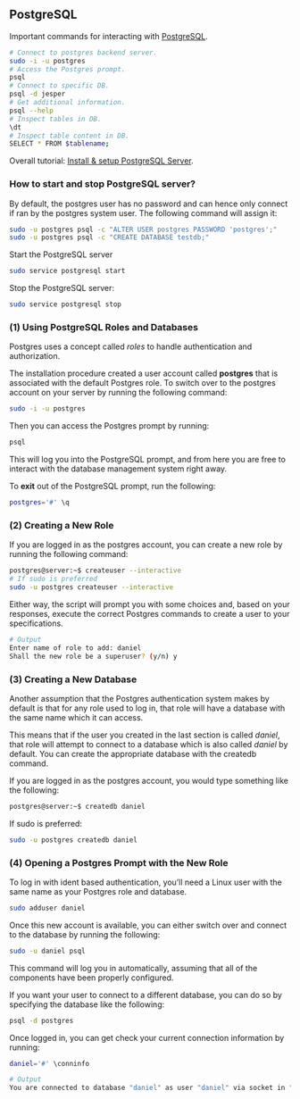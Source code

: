## PostgreSQL

Important commands for interacting with [PostgreSQL](https://www.postgresql.org/docs/15/index.html).
```bash
# Connect to postgres backend server.
sudo -i -u postgres
# Access the Postgres prompt.
psql
# Connect to specific DB.
psql -d jesper
# Get additional information.
psql --help
# Inspect tables in DB.
\dt
# Inspect table content in DB.
SELECT * FROM $tablename;
```

Overall tutorial: [Install & setup PostgreSQL Server](https://www.cherryservers.com/blog/how-to-install-and-setup-postgresql-server-on-ubuntu-20-04).

###  How to start and stop PostgreSQL server?
By default, the postgres user has no password and can hence only connect if ran by the postgres system user. 
The following command will assign it:
```bash
sudo -u postgres psql -c "ALTER USER postgres PASSWORD 'postgres';"
sudo -u postgres psql -c "CREATE DATABASE testdb;"
```
Start the PostgreSQL server
```bash
sudo service postgresql start
```
Stop the PostgreSQL server:
```bash
sudo service postgresql stop
```

### (1) Using PostgreSQL Roles and Databases

Postgres uses a concept called *roles* to handle authentication and authorization. 

The installation procedure created a user account called **postgres** that is associated with the default Postgres role. To switch over to the postgres account on your server by running the following command:
```bash
sudo -i -u postgres
```

Then you can access the Postgres prompt by running:
```bash
psql
```

This will log you into the PostgreSQL prompt, and from here you are free to interact with the database management system right away.

To **exit** out of the PostgreSQL prompt, run the following:
```bash
postgres='#' \q
```

### (2) Creating a New Role

If you are logged in as the postgres account, you can create a new role by running the following command:
```bash
postgres@server:~$ createuser --interactive
# If sudo is preferred
sudo -u postgres createuser --interactive
```
Either way, the script will prompt you with some choices and, based on your responses, execute the correct Postgres commands to create a user to your specifications.
```bash
# Output
Enter name of role to add: daniel
Shall the new role be a superuser? (y/n) y
```

### (3) Creating a New Database

Another assumption that the Postgres authentication system makes by default is that for any role used to log in, that role will have a database with the same name which it can access.

This means that if the user you created in the last section is called *daniel*, that role will attempt to connect to a database which is also called *daniel* by default. You can create the appropriate database with the createdb command.

If you are logged in as the postgres account, you would type something like the following:
```bash
postgres@server:~$ createdb daniel
```

If sudo is preferred:
```bash
sudo -u postgres createdb daniel
```

### (4) Opening a Postgres Prompt with the New Role

To log in with ident based authentication, you’ll need a Linux user with the same name as your Postgres role and database.
```bash
sudo adduser daniel
```

Once this new account is available, you can either switch over and connect to the database by running the following:
```bash
sudo -u daniel psql
```

This command will log you in automatically, assuming that all of the components have been properly configured.

If you want your user to connect to a different database, you can do so by specifying the database like the following:
```bash
psql -d postgres
```

Once logged in, you can get check your current connection information by running:
```bash
daniel='#' \conninfo

# Output
You are connected to database "daniel" as user "daniel" via socket in "/var/run/postgresql" at port "5432".
```
